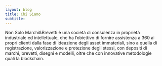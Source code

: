 ```yaml
---
layout: blog
title: Chi Siamo
subtitle: 
---
```


Non Solo Marchi&Brevetti è una società di consulenza in proprietà industriale ed intellettuale, che ha l’obiettivo di fornire assistenza a 360 ai propri clienti dalla fase di ideazione degli asset immateriali, sino a quella di registrazione, valorizzazione e protezione degli stessi, con depositi di marchi, brevetti, disegni e modelli, oltre che con innovative metodologie quali la blockchain.